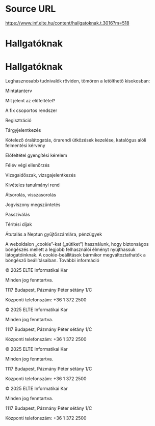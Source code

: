 # Source URL
https://www.inf.elte.hu/content/hallgatoknak.t.3016?m=518

# Hallgatóknak
# Hallgatóknak
Leghasznosabb tudnivalók röviden, tömören a letölthető kisokosban:

Mintatanterv​

Mit jelent az előfeltétel?​

A fix csoportos rendszer​

Regisztráció​

Tárgyjelentkezés​

Kötelező óralátogatás, órarendi ütközések kezelése, katalógus alóli felmentési kérvény​

Előfeltétel gyengítési kérelem​

Félév végi ellenőrzés​

Vizsgaidőszak, vizsgajelentkezés​

Kivételes tanulmányi rend​

Átsorolás, visszasorolás​

Jogviszony megszüntetés​

Passziválás

Térítési díjak​

Átutalás a Neptun gyűjtőszámlára, pénzügyek​

A weboldalon „cookie”-kat („sütiket”) használunk, hogy biztonságos böngészés mellett a legjobb felhasználói élményt nyújthassuk látogatóinknak. A cookie-beállítások bármikor megváltoztathatók a böngésző beállításaiban. További információ

© 2025 ELTE Informatikai Kar

Minden jog fenntartva.

1117 Budapest, Pázmány Péter sétány 1/C

Központi telefonszám: +36 1 372 2500

© 2025 ELTE Informatikai Kar

Minden jog fenntartva.

1117 Budapest, Pázmány Péter sétány 1/C

Központi telefonszám: +36 1 372 2500

© 2025 ELTE Informatikai Kar

Minden jog fenntartva.

1117 Budapest, Pázmány Péter sétány 1/C

Központi telefonszám: +36 1 372 2500

© 2025 ELTE Informatikai Kar

Minden jog fenntartva.

1117 Budapest, Pázmány Péter sétány 1/C

Központi telefonszám: +36 1 372 2500